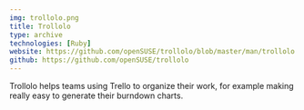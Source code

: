 ```yaml
---
img: trollolo.png
title: Trollolo
type: archive
technologies: [Ruby]
website: https://github.com/openSUSE/trollolo/blob/master/man/trollolo.1.md
github: https://github.com/openSUSE/trollolo
---
```

Trollolo helps teams using Trello to organize their work, for example making really easy to generate their burndown charts.


